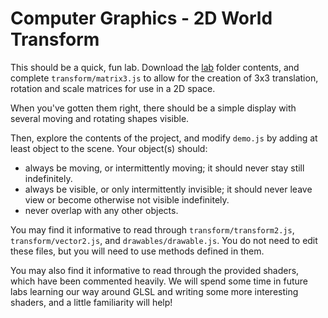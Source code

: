 # Computer Graphics - 2D World Transform

This should be a quick, fun lab. Download the [lab](./lab) folder contents, and complete `transform/matrix3.js` to allow for the creation of 3x3 translation, rotation and scale matrices for use in a 2D space. 

When you've gotten them right, there should be a simple display with several moving and rotating shapes visible.

Then, explore the contents of the project, and modify `demo.js` by adding at least object to the scene. Your object(s) should:

* always be moving, or intermittently moving; it should never stay still indefinitely.
* always be visible, or only intermittently invisible; it should never leave view or become otherwise not visible indefinitely.
* never overlap with any other objects.

You may find it informative to read through `transform/transform2.js`, `transform/vector2.js`, and `drawables/drawable.js`. You do not need to edit these files, but you will need to use methods defined in them.

You may also find it informative to read through the provided shaders, which have been commented heavily. We will spend some time in future labs learning our way around GLSL and writing some more interesting shaders, and a little familiarity will help!

